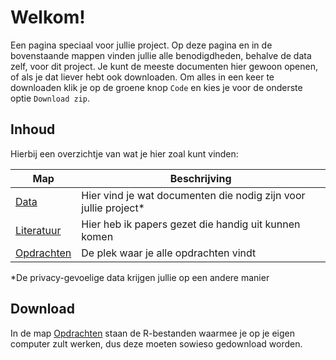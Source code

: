 # Welkom!

Een pagina speciaal voor jullie project. Op deze pagina en in de bovenstaande mappen vinden jullie alle benodigdheden, behalve de data zelf, voor dit project. Je kunt de meeste documenten hier gewoon openen, of als je dat liever hebt ook downloaden. Om alles in een keer te downloaden klik je op de groene knop `Code` en kies je voor de onderste optie `Download zip`.

## Inhoud
Hierbij een overzichtje van wat je hier zoal kunt vinden:

Map | Beschrijving
----|-------------
[Data](https://github.com/mvvugt/U-Talent_GWAS/tree/main/Data) | Hier vind je wat documenten die nodig zijn voor jullie project*
[Literatuur](https://github.com/mvvugt/U-Talent_GWAS/tree/main/Literatuur) | Hier heb ik papers gezet die handig uit kunnen komen
[Opdrachten](https://github.com/mvvugt/U-Talent_GWAS/tree/main/Opdrachten) | De plek waar je alle opdrachten vindt

*De privacy-gevoelige data krijgen jullie op een andere manier

## Download
In de map [Opdrachten](https://github.com/mvvugt/U-Talent_GWAS/tree/main/Opdrachten) staan de R-bestanden waarmee je op je eigen computer zult werken, dus deze moeten sowieso gedownload worden.
